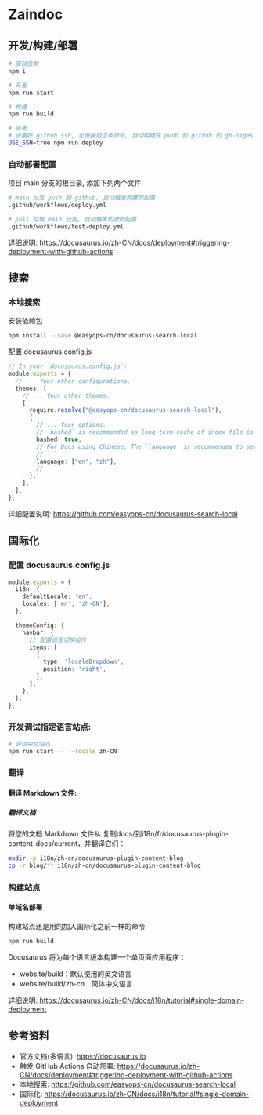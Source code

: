 # Zaindoc

## 开发/构建/部署

```bash
# 安装依赖
npm i

# 开发
npm run start

# 构建
npm run build

# 部署
# 设置好 github ssh, 可直接用这条命令, 自动构建并 push 到 github 的 gh-pages 分支中触发页面更新
USE_SSH=true npm run deploy
```

### 自动部署配置

项目 main 分支的根目录, 添加下列两个文件:

```bash
# main 分支 push 到 github, 自动触发构建的配置
.github/workflows/deploy.yml

# pull 拉取 main 分支, 自动触发构建的配置
.github/workflows/test-deploy.yml
```

详细说明: https://docusaurus.io/zh-CN/docs/deployment#triggering-deployment-with-github-actions

## 搜索

### 本地搜索

安装依赖包

```bash
npm install --save @easyops-cn/docusaurus-search-local
```

配置 docusaurus.config.js

```ts
// In your `docusaurus.config.js`:
module.exports = {
  // ... Your other configurations.
  themes: [
    // ... Your other themes.
    [
      require.resolve("@easyops-cn/docusaurus-search-local"),
      {
        // ... Your options.
        // `hashed` is recommended as long-term-cache of index file is possible.
        hashed: true,
        // For Docs using Chinese, The `language` is recommended to set to:
        // ```
        language: ["en", "zh"],
        // ```
      },
    ],
  ],
};
```

详细配置说明: https://github.com/easyops-cn/docusaurus-search-local

## 国际化

### 配置 docusaurus.config.js

```ts
module.exports = {
  i18n: {
    defaultLocale: 'en',
    locales: ['en', 'zh-CN'],
  },

  themeConfig: {
    navbar: {
      // 配置语言切换组件
      items: [
        {
          type: 'localeDropdown',
          position: 'right',
        },
      ],
    },
  },
};
```

### 开发调试指定语言站点:

```bash
# 调试中文站点
npm run start -- --locale zh-CN
```

### 翻译

#### 翻译 Markdown 文件:

##### 翻译文档

将您的文档 Markdown 文件从 复制docs/到i18n/fr/docusaurus-plugin-content-docs/current，并翻译它们：

```bash
mkdir -p i18n/zh-cn/docusaurus-plugin-content-blog
cp -r blog/** i18n/zh-cn/docusaurus-plugin-content-blog
```

### 构建站点

#### 单域名部署

构建站点还是用的加入国际化之前一样的命令

```bash
npm run build
```

Docusaurus 将为每个语言版本构建一个单页面应用程序：

- website/build：默认使用的英文语言
- website/build/zh-cn：简体中文语言

详细说明: https://docusaurus.io/zh-CN/docs/i18n/tutorial#single-domain-deployment

## 参考资料

- 官方文档(多语言): https://docusaurus.io
- 触发 GitHub Actions 自动部署: https://docusaurus.io/zh-CN/docs/deployment#triggering-deployment-with-github-actions
- 本地搜索: https://github.com/easyops-cn/docusaurus-search-local
- 国际化: https://docusaurus.io/zh-CN/docs/i18n/tutorial#single-domain-deployment
